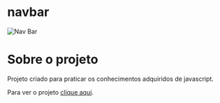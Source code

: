 # navbar
 
![Nav Bar](https://user-images.githubusercontent.com/87915108/150841379-1ce35713-5bfe-4b05-bbb0-520f86cf67fd.gif)

# Sobre o projeto

Projeto criado para praticar os conhecimentos adquiridos de javascript.

Para ver o projeto [clique aqui](https://pablosilva23.github.io/navbar/).
